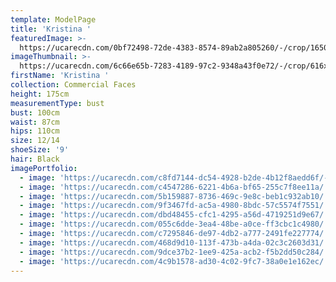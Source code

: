 ```yaml
---
template: ModelPage
title: 'Kristina '
featuredImage: >-
  https://ucarecdn.com/0bf72498-72de-4383-8574-89ab2a805260/-/crop/1650x872/0,0/-/preview/
imageThumbnail: >-
  https://ucarecdn.com/6c66e65b-7283-4189-97c2-9348a43f0e72/-/crop/616x896/0,22/-/preview/
firstName: 'Kristina '
collection: Commercial Faces
height: 175cm
measurementType: bust
bust: 100cm
waist: 87cm
hips: 110cm
size: 12/14
shoeSize: '9'
hair: Black
imagePortfolio:
  - image: 'https://ucarecdn.com/c8fd7144-dc54-4928-b2de-4b12f8aedd6f/-/preview/'
  - image: 'https://ucarecdn.com/c4547286-6221-4b6a-bf65-255c7f8ee11a/'
  - image: 'https://ucarecdn.com/5b159887-8736-469c-9e8c-beb1c932ab10/'
  - image: 'https://ucarecdn.com/9f3467fd-ac5a-4980-8bdc-57c5574f7551/'
  - image: 'https://ucarecdn.com/dbd48455-cfc1-4295-a56d-4719251d9e67/'
  - image: 'https://ucarecdn.com/055c6dde-3ea4-48be-a0ce-ff3cbc1c4980/'
  - image: 'https://ucarecdn.com/c7295846-de97-4db2-a777-2491fe227774/'
  - image: 'https://ucarecdn.com/468d9d10-113f-473b-a4da-02c3c2603d31/'
  - image: 'https://ucarecdn.com/9dce37b2-1ee9-425a-acb2-f5b2dd50c284/'
  - image: 'https://ucarecdn.com/4c9b1578-ad30-4c02-9fc7-38a0e1e162ec/'
---
```


